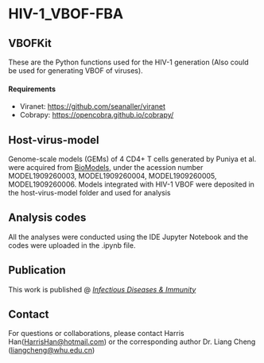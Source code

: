 # HIV-1_VBOF-FBA
## VBOFKit
These are the Python functions used for the HIV-1 generation (Also could be used for generating VBOF of viruses).
#### Requirements
* Viranet: https://github.com/seanaller/viranet
* Cobrapy: https://opencobra.github.io/cobrapy/
## Host-virus-model
Genome-scale models (GEMs) of 4 CD4+ T cells generated by Puniya et al. were acquired from [BioModels](https://www.ebi.ac.uk/biomodels/), under the acession number MODEL1909260003, MODEL1909260004, MODEL1909260005, MODEL1909260006.
Models integrated with HIV-1 VBOF were deposited in the host-virus-model folder and used for analysis
## Analysis codes
All the analyses were conducted using the IDE Jupyter Notebook and the codes were uploaded in the .ipynb file.
## Publication
This work is published @ [*Infectious Diseases & Immunity*](http://dx.doi.org/10.1097/ID9.0000000000000109)
## Contact
For questions or collaborations, please contact Harris Han(HarrisHan@hotmail.com) or the corresponding author Dr. Liang Cheng (liangcheng@whu.edu.cn)
